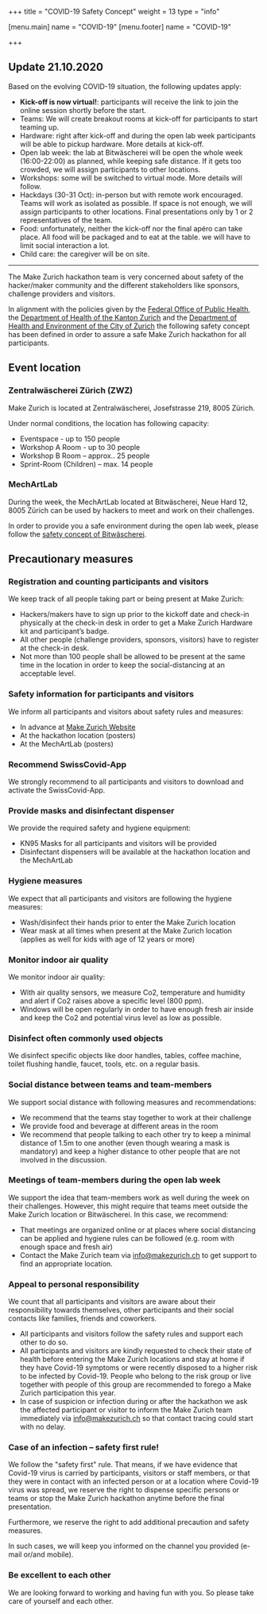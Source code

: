 +++
title = "COVID-19 Safety Concept"
weight = 13
type = "info"

[menu.main]
name = "COVID-19"
[menu.footer]
name = "COVID-19"

+++

## Update 21.10.2020

Based on the evolving COVID-19 situation, the following updates apply:

* **Kick-off is now virtual!**: participants will receive the link to join the online session shortly before the start.
* Teams: We will create breakout rooms at kick-off for participants to start teaming up.
* Hardware: right after kick-off and during the open lab week participants will be able to pickup hardware. More details at kick-off.
* Open lab week: the lab at Bitwäscherei will be open the whole week (16:00-22:00) as planned, while keeping safe distance. If it gets too crowded, we will assign participants to other locations.
* Workshops: some will be switched to virtual mode. More details will follow.
* Hackdays (30-31 Oct): in-person but with remote work encouraged. Teams will work as isolated as possible. If space is not enough, we will assign participants to other locations. Final presentations only by 1 or 2 representatives of the team.
* Food: unfortunately, neither the kick-off nor the final apéro can take place. All food will be packaged and to eat at the table. we will have to limit social interaction a lot.
* Child care: the caregiver will be on site.

---

The Make Zurich hackathon team is very concerned about safety of the hacker/maker community and the different stakeholders like sponsors, challenge providers and visitors.

In alignment with the policies given by the [Federal Office of Public Health](https://www.bag.admin.ch/bag/en/home/krankheiten/ausbrueche-epidemien-pandemien/aktuelle-ausbrueche-epidemien/novel-cov.html), the [Department of Health of the Kanton Zurich](https://www.zh.ch/de/gesundheit/coronavirus.html) and the [Department of Health and Environment of the City of Zurich](https://www.stadt-zuerich.ch/gud/de/index/gesundheitsversorgung/public-health/coronavirus-sars-cov-2.html) the following safety concept has been defined in order to assure a safe Make Zurich hackathon for all participants.


<!--more-->

## Event location

### Zentralwäscherei Zürich (ZWZ)

Make Zurich is located at Zentralwäscherei, Josefstrasse 219, 8005 Zürich.

Under normal conditions, the location has following capacity:

* Eventspace - up to 150 people
* Workshop A Room - up to 30 people
* Workshop B Room – approx.. 25 people
* Sprint-Room (Children) – max. 14 people

### MechArtLab

During the week, the MechArtLab located at Bitwäscherei, Neue Hard 12, 8005 Zürich can be used by hackers to meet and work on their challenges.

In order to provide you a safe environment during the open lab week, please follow the [safety concept of Bitwäscherei](https://wiki.sgmk-ssam.ch/images/5/52/BIT-25854709-120920-1630-6.pdf).

## Precautionary measures

### Registration and counting participants and visitors

We keep track of all people taking part or being present at Make Zurich:

* Hackers/makers have to sign up prior to the kickoff date and check-in physically at the check-in desk in order to get a Make Zurich Hardware kit and participant’s badge.
* All other people (challenge providers, sponsors, visitors) have to register at the check-in desk.
* Not more than 100 people shall be allowed to be present at the same time in the location in order to keep the social-distancing at an acceptable level.

### Safety information for participants and visitors

We inform all participants and visitors about safety rules and measures:

* In advance at [Make Zurich Website](https://www.makezurich.ch)
* At the hackathon location (posters)
* At the MechArtLab (posters)

### Recommend SwissCovid-App

We strongly recommend to all participants and visitors to download and activate the SwissCovid-App.

### Provide masks and disinfectant dispenser

We provide the required safety and hygiene equipment:

* KN95 Masks for all participants and visitors will be provided
* Disinfectant dispensers will be available at the hackathon location and the MechArtLab

### Hygiene measures

We expect that all participants and visitors are following the hygiene measures:

* Wash/disinfect their hands prior to enter the Make Zurich location
* Wear mask at all times when present at the Make Zurich location (applies as well for kids with age of 12 years or more)

### Monitor indoor air quality

We monitor indoor air quality:

* With air quality sensors, we measure Co2, temperature and humidity and alert if Co2 raises above a specific level (800 ppm).
* Windows will be open regularly in order to have enough fresh air inside and keep the Co2 and potential virus level as low as possible.

### Disinfect often commonly used objects

We disinfect specific objects like door handles, tables, coffee machine, toilet flushing handle, faucet, tools, etc. on a regular basis.

### Social distance between teams and team-members

We support social distance with following measures and recommendations:

* We recommend that the teams stay together to work at their challenge
* We provide food and beverage at different areas in the room
* We recommend that people talking to each other try to keep a minimal distance of 1.5m to one another (even though wearing a mask is mandatory) and keep a higher distance to other people that are not involved in the discussion.

### Meetings of team-members during the open lab week

We support the idea that team-members work as well during the week on their challenges. However, this might require that teams meet outside the Make Zurich location or Bitwäscherei. In this case, we recommend:

* That meetings are organized online or at places where social distancing can be applied and hygiene rules can be followed (e.g. room with enough space and fresh air)
* Contact the Make Zurich team via [info@makezurich.ch](mailto:info@makezurich.ch) to get support to find an appropriate location.

### Appeal to personal responsibility

We count that all participants and visitors are aware about their responsibility towards themselves, other participants and their social contacts like families, friends and coworkers.

* All participants and visitors follow the safety rules and support each other to do so.
* All participants and visitors are kindly requested to check their state of health before entering the Make Zurich locations and stay at home if they have Covid-19 symptoms or were recently disposed to a higher risk to be infected by Covid-19.
People who belong to the risk group or live together with people of this group are recommended to forego a Make Zurich participation this year.
* In case of suspicion or infection during or after the hackathon we ask the affected participant or visitor to inform the Make Zurich team immediately via [info@makezurich.ch](mailto:info@makezurich.ch) so that contact tracing could start with no delay.

### Case of an infection – safety first rule!

We follow the "safety first" rule. That means, if we have evidence that Covid-19 virus is carried by participants, visitors or staff members, or that they were in contact with an infected person or at a location where Covid-19 virus was spread, we reserve the right to dispense specific persons or teams or stop the Make Zurich hackathon anytime before the final presentation.

Furthermore, we reserve the right to add additional precaution and safety measures.

In such cases, we will keep you informed on the channel you provided (e-mail or/and mobile).

### Be excellent to each other

We are looking forward to working and having fun with you. So please take care of yourself and each other.
